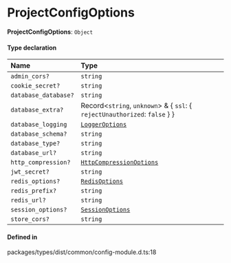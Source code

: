 # ProjectConfigOptions

 **ProjectConfigOptions**: `Object`

#### Type declaration

| Name | Type |
| :------ | :------ |
| `admin_cors?` | `string` |
| `cookie_secret?` | `string` |
| `database_database?` | `string` |
| `database_extra?` | Record<`string`, `unknown`\> & { `ssl`: { `rejectUnauthorized`: ``false``  }  } |
| `database_logging` | [`LoggerOptions`](LoggerOptions.md) |
| `database_schema?` | `string` |
| `database_type?` | `string` |
| `database_url?` | `string` |
| `http_compression?` | [`HttpCompressionOptions`](HttpCompressionOptions.md) |
| `jwt_secret?` | `string` |
| `redis_options?` | [`RedisOptions`](RedisOptions.md) |
| `redis_prefix?` | `string` |
| `redis_url?` | `string` |
| `session_options?` | [`SessionOptions`](SessionOptions.md) |
| `store_cors?` | `string` |

#### Defined in

packages/types/dist/common/config-module.d.ts:18
